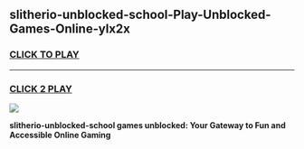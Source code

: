
## slitherio-unblocked-school-Play-Unblocked-Games-Online-ylx2x
<h3>
<a href="https://premium76.site?title=slitherio-unblocked-school&ref=25A">CLICK TO PLAY</a></h3>
<hr>

<h3>
<a href="https://premium76.site?title=slitherio-unblocked-school&ref=25A">CLICK 2 PLAY</a>
  
</h3>

<a href="https://premium76.site?title=slitherio-unblocked-school&ref=25A"><img src="https://clearcache.store/games.png"></a>


**slitherio-unblocked-school games unblocked: Your Gateway to Fun and Accessible Online Gaming**
